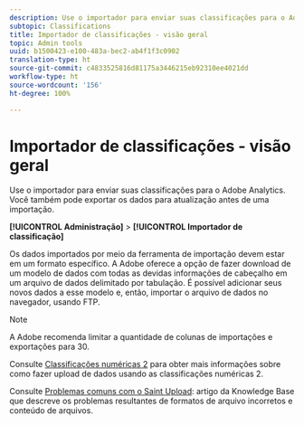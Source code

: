 ```yaml
---
description: Use o importador para enviar suas classificações para o Adobe Analytics. Você também pode exportar os dados para atualização antes de uma importação.
subtopic: Classifications
title: Importador de classificações - visão geral
topic: Admin tools
uuid: b1500423-e100-483a-bec2-ab4f1f3c0902
translation-type: ht
source-git-commit: c4833525816d81175a3446215eb92310ee4021dd
workflow-type: ht
source-wordcount: '156'
ht-degree: 100%

---
```



# Importador de classificações - visão geral

Use o importador para enviar suas classificações para o Adobe Analytics. Você também pode exportar os dados para atualização antes de uma importação.

**[!UICONTROL Administração]** > **[!UICONTROL Importador de classificação]**

Os dados importados por meio da ferramenta de importação devem estar em um formato específico. A Adobe oferece a opção de fazer download de um modelo de dados com todas as devidas informações de cabeçalho em um arquivo de dados delimitado por tabulação. É possível adicionar seus novos dados a esse modelo e, então, importar o arquivo de dados no navegador, usando FTP.

>[!NOTE]
>
>A Adobe recomenda limitar a quantidade de colunas de importações e exportações para 30.

Consulte [Classificações numéricas 2](/help/components/c-classifications2/c-numeric-2/c-numeric-2-classifications.md) para obter mais informações sobre como fazer upload de dados usando as classificações numéricas 2.

Consulte [Problemas comuns com o Saint Upload](https://helpx.adobe.com/br/analytics/kb/common-saint-upload-issues.html): artigo da Knowledge Base que descreve os problemas resultantes de formatos de arquivo incorretos e conteúdo de arquivos.
